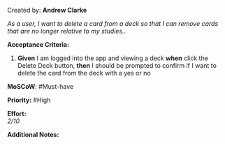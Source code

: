 Created by:  **Andrew Clarke**

_As a user, I want to delete a card from a deck so that I can remove cards that are no longer relative to my studies.._

**Acceptance Criteria:**

1. **Given** I am logged into the app and viewing a deck **when** click the Delete Deck button, **then** I should be prompted to confirm if I want to delete the card from the deck with a yes or no

**MoSCoW**: #Must-have 

**Priority:**  #High 

**Effort:**  
_2/10_

**Additional Notes:**  
